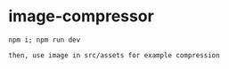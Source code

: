# image-compressor

```
npm i; npm run dev

then, use image in src/assets for example compression
```
